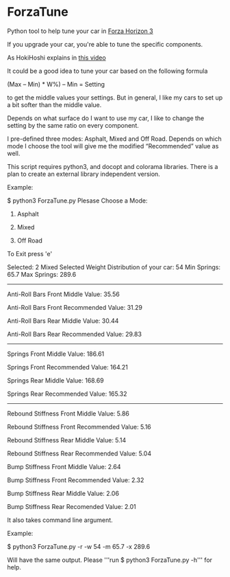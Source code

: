 # ForzaTune
Python tool to help tune your car in [Forza Horizon 3](https://forzamotorsport.net/en-us/games/fh3)

If you upgrade your car, you're able to tune the specific components.

As HokiHoshi explains in [this video](https://www.youtube.com/watch?v=qKhrvG8v6TY&t=522s)

It could be a good idea to tune your car based on the following formula

(Max – Min) * W%) – Min = Setting

to get the middle values your settings. But in general, I like my cars to set up a bit softer than the middle value.

Depends on what surface do I want to use my car, I like to change the setting by the same ratio on every component.

I pre-defined three modes: Asphalt, Mixed and Off Road. Depends on which mode I choose the tool will give me the modified “Recommended” value as well.

This script requires python3, and docopt and colorama libraries. There is a plan to create an external library independent version.

Example:

$ python3 ForzaTune.py
Plesase Choose a Mode:

1. Asphalt

2. Mixed

3. Off Road

To Exit press 'e'

Selected: 2
Mixed Selected
Weight Distribution of your car: 54
Min Springs: 65.7
Max Springs: 289.6

-------------------------------------------------------------------

Anti-Roll Bars Front Middle Value:  35.56

Anti-Roll Bars Front Recommended Value:  31.29

Anti-Roll Bars Rear Middle Value:  30.44

Anti-Roll Bars Rear Recommended Value:  29.83

-------------------------------------------------------------------

Springs Front Middle Value:  186.61

Springs Front Recommended Value:  164.21

Springs Rear Middle Value:  168.69

Springs Rear Recommended Value:  165.32

-------------------------------------------------------------------

Rebound Stiffness Front Middle Value:  5.86

Rebound Stiffness Front Recommended Value:  5.16

Rebound Stiffness Rear Middle Value:  5.14

Rebound Stiffness Rear Recommended Value:  5.04

Bump Stiffness Front Middle Value:  2.64

Bump Stiffness Front Recommended Value:  2.32

Bump Stiffness Rear Middle Value:  2.06

Bump Stiffness Rear Recomended Value:  2.01


It also takes command line argument.

Example:

$ python3 ForzaTune.py -r -w 54 -m 65.7 -x 289.6

Will have the same output. Please '''run $ python3 ForzaTune.py -h''' for help. 
